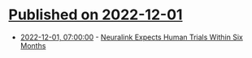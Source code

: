 # [Published on 2022-12-01](index.md)

* [2022-12-01, 07:00:00](https://science.slashdot.org/story/22/12/01/0344215/neuralink-expects-human-trials-within-six-months?utm_source=rss1.0mainlinkanon&utm_medium=feed) - [Neuralink Expects Human Trials Within Six Months](https://science.slashdot.org/story/22/12/01/0344215/neuralink-expects-human-trials-within-six-months?utm_source=rss1.0mainlinkanon&utm_medium=feed)
